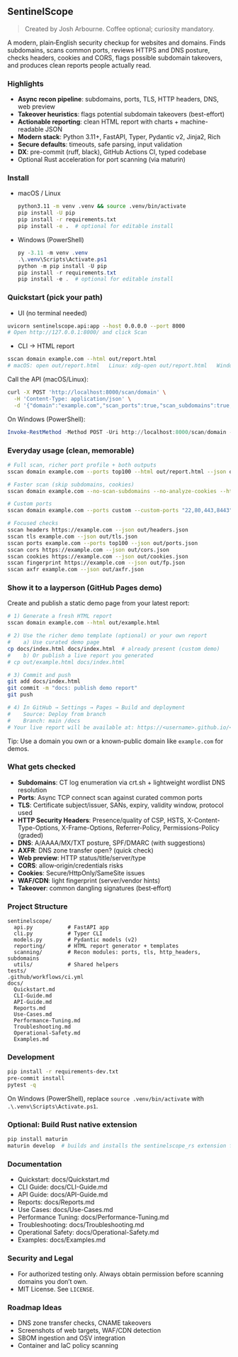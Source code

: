 ## SentinelScope
> Created by Josh Arbourne. Coffee optional; curiosity mandatory.

A modern, plain‑English security checkup for websites and domains. Finds subdomains, scans common ports, reviews HTTPS and DNS posture, checks headers, cookies and CORS, flags possible subdomain takeovers, and produces clean reports people actually read.

### Highlights
- **Async recon pipeline**: subdomains, ports, TLS, HTTP headers, DNS, web preview
- **Takeover heuristics**: flags potential subdomain takeovers (best-effort)
- **Actionable reporting**: clean HTML report with charts + machine-readable JSON
- **Modern stack**: Python 3.11+, FastAPI, Typer, Pydantic v2, Jinja2, Rich
- **Secure defaults**: timeouts, safe parsing, input validation
- **DX**: pre-commit (ruff, black), GitHub Actions CI, typed codebase
 - Optional Rust acceleration for port scanning (via maturin)

### Install
- macOS / Linux
  ```bash
  python3.11 -m venv .venv && source .venv/bin/activate
  pip install -U pip
  pip install -r requirements.txt
  pip install -e .  # optional for editable install
  ```
- Windows (PowerShell)
  ```powershell
  py -3.11 -m venv .venv
  .\.venv\Scripts\Activate.ps1
  python -m pip install -U pip
  pip install -r requirements.txt
  pip install -e .  # optional for editable install
  ```

### Quickstart (pick your path)
- UI (no terminal needed)
```bash
uvicorn sentinelscope.api:app --host 0.0.0.0 --port 8000
# Open http://127.0.0.1:8000/ and click Scan
```
- CLI → HTML report
```bash
sscan domain example.com --html out/report.html
# macOS: open out/report.html   Linux: xdg-open out/report.html   Windows: start out\report.html
```

Call the API (macOS/Linux):
```bash
curl -X POST 'http://localhost:8000/scan/domain' \
  -H 'Content-Type: application/json' \
  -d '{"domain":"example.com","scan_ports":true,"scan_subdomains":true,"analyze_headers":true,"analyze_tls":true}'
```
On Windows (PowerShell):
```powershell
Invoke-RestMethod -Method POST -Uri http://localhost:8000/scan/domain -ContentType 'application/json' -Body '{"domain":"example.com","scan_ports":true,"scan_subdomains":true,"analyze_headers":true,"analyze_tls":true}'
```

### Everyday usage (clean, memorable)
```bash
# Full scan, richer port profile + both outputs
sscan domain example.com --ports top100 --html out/report.html --json out/report.json

# Faster scan (skip subdomains, cookies)
sscan domain example.com --no-scan-subdomains --no-analyze-cookies --html out/quick.html

# Custom ports
sscan domain example.com --ports custom --custom-ports "22,80,443,8443"

# Focused checks
sscan headers https://example.com --json out/headers.json
sscan tls example.com --json out/tls.json
sscan ports example.com --ports top100 --json out/ports.json
sscan cors https://example.com --json out/cors.json
sscan cookies https://example.com --json out/cookies.json
sscan fingerprint https://example.com --json out/fp.json
sscan axfr example.com --json out/axfr.json
```

### Show it to a layperson (GitHub Pages demo)
Create and publish a static demo page from your latest report:
```bash
# 1) Generate a fresh HTML report
sscan domain example.com --html out/example.html

# 2) Use the richer demo template (optional) or your own report
#    a) Use curated demo page
cp docs/index.html docs/index.html  # already present (custom demo)
#    b) Or publish a live report you generated
# cp out/example.html docs/index.html

# 3) Commit and push
git add docs/index.html
git commit -m "docs: publish demo report"
git push

# 4) In GitHub → Settings → Pages → Build and deployment
#    Source: Deploy from branch
#    Branch: main /docs
# Your live report will be available at: https://<username>.github.io/<repo>/
```

Tip: Use a domain you own or a known-public domain like `example.com` for demos.

### What gets checked
- **Subdomains**: CT log enumeration via crt.sh + lightweight wordlist DNS resolution
- **Ports**: Async TCP connect scan against curated common ports
- **TLS**: Certificate subject/issuer, SANs, expiry, validity window, protocol used
- **HTTP Security Headers**: Presence/quality of CSP, HSTS, X-Content-Type-Options, X-Frame-Options, Referrer-Policy, Permissions-Policy (graded)
- **DNS**: A/AAAA/MX/TXT posture, SPF/DMARC (with suggestions)
- **AXFR**: DNS zone transfer open? (quick check)
- **Web preview**: HTTP status/title/server/type
- **CORS**: allow‑origin/credentials risks
- **Cookies**: Secure/HttpOnly/SameSite issues
- **WAF/CDN**: light fingerprint (server/vendor hints)
- **Takeover**: common dangling signatures (best‑effort)

### Project Structure
```
sentinelscope/
  api.py           # FastAPI app
  cli.py           # Typer CLI
  models.py        # Pydantic models (v2)
  reporting/       # HTML report generator + templates
  scanning/        # Recon modules: ports, tls, http_headers, subdomains
  utils/           # Shared helpers
tests/
.github/workflows/ci.yml
docs/
  Quickstart.md
  CLI-Guide.md
  API-Guide.md
  Reports.md
  Use-Cases.md
  Performance-Tuning.md
  Troubleshooting.md
  Operational-Safety.md
  Examples.md
```

### Development
```bash
pip install -r requirements-dev.txt
pre-commit install
pytest -q
```
On Windows (PowerShell), replace `source .venv/bin/activate` with `.\.venv\Scripts\Activate.ps1`.

### Optional: Build Rust native extension
```bash
pip install maturin
maturin develop  # builds and installs the sentinelscope_rs extension for the active env
```

### Documentation
- Quickstart: docs/Quickstart.md
- CLI Guide: docs/CLI-Guide.md
- API Guide: docs/API-Guide.md
- Reports: docs/Reports.md
- Use Cases: docs/Use-Cases.md
- Performance Tuning: docs/Performance-Tuning.md
- Troubleshooting: docs/Troubleshooting.md
- Operational Safety: docs/Operational-Safety.md
- Examples: docs/Examples.md

### Security and Legal
- For authorized testing only. Always obtain permission before scanning domains you don’t own.
- MIT License. See `LICENSE`.

### Roadmap Ideas
- DNS zone transfer checks, CNAME takeovers
- Screenshots of web targets, WAF/CDN detection
- SBOM ingestion and OSV integration
- Container and IaC policy scanning

